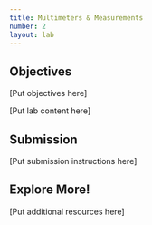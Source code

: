 ```yaml
---
title: Multimeters & Measurements
number: 2
layout: lab
---
```


## Objectives

[Put objectives here]

[Put lab content here]

## Submission

[Put submission instructions here]

## Explore More!

[Put additional resources here]
